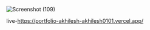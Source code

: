 ![Screenshot (109)](https://github.com/Akhilesh0101/Portfolio-Akhilesh/assets/112152867/67b4a078-8468-48b9-98b3-99d9104cf3c8)

live-https://portfolio-akhilesh-akhilesh0101.vercel.app/


